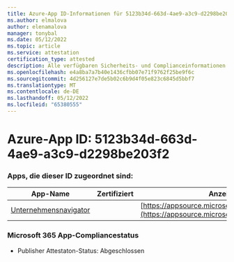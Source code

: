 ```yaml
---
title: Azure-App ID-Informationen für 5123b34d-663d-4ae9-a3c9-d2298be203f2
ms.author: elmalova
author: elenamalova
manager: tonybal
ms.date: 05/12/2022
ms.topic: article
ms.service: attestation
certification_type: attested
description: Alle verfügbaren Sicherheits- und Complianceinformationen für 5123b34d-663d-4ae9-a3c9-d2298be203f2.
ms.openlocfilehash: e4a8ba7a7b40e1436cfbb07e71f9762f25be9f6c
ms.sourcegitcommit: 4d256127e7de5b02c6b9d4f05e823c6845d5bbf7
ms.translationtype: MT
ms.contentlocale: de-DE
ms.lasthandoff: 05/12/2022
ms.locfileid: "65380555"
---
```

# <a name="azure-app-id-5123b34d-663d-4ae9-a3c9-d2298be203f2"></a>Azure-App ID: 5123b34d-663d-4ae9-a3c9-d2298be203f2


### <a name="apps-associated-with-this-id"></a>Apps, die dieser ID zugeordnet sind:
| **App-Name** | **Zertifiziert** | **Anzeigen in AppSource** |
|--------------|---------------|-----------------------|
| [Unternehmensnavigator](../forward/WA200003365.md) |  | [https://appsource.microsoft.com/product/office/WA200003365](https://appsource.microsoft.com/product/office/WA200003365) |

### <a name="microsoft-365-app-compliance-status"></a>Microsoft 365 App-Compliancestatus
- Publisher Attestaton-Status: Abgeschlossen
